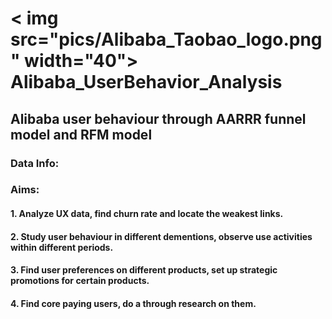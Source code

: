 # < img src="pics/Alibaba_Taobao_logo.png" width="40"> Alibaba_UserBehavior_Analysis

## Alibaba user behaviour through AARRR funnel model and RFM model


### Data Info:


### Aims:

#### 1. Analyze UX data, find churn rate and locate the weakest links.
#### 2. Study user behaviour in different dementions, observe use activities within different periods.
#### 3. Find user preferences on different products, set up strategic promotions for certain products.
#### 4. Find core paying users, do a through research on them.


